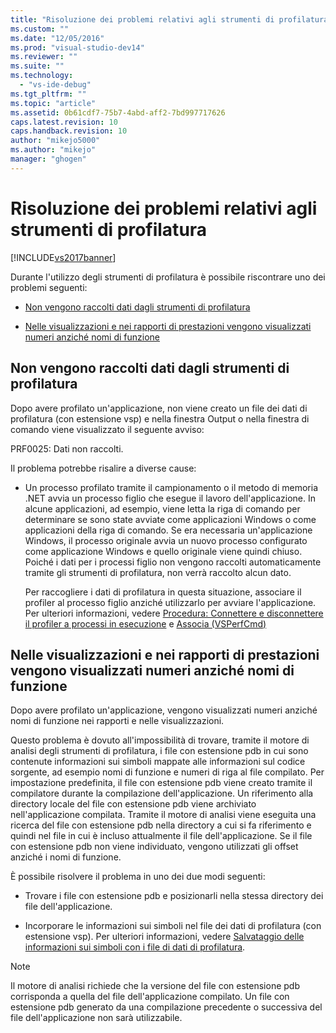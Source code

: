 ```yaml
---
title: "Risoluzione dei problemi relativi agli strumenti di profilatura | Microsoft Docs"
ms.custom: ""
ms.date: "12/05/2016"
ms.prod: "visual-studio-dev14"
ms.reviewer: ""
ms.suite: ""
ms.technology: 
  - "vs-ide-debug"
ms.tgt_pltfrm: ""
ms.topic: "article"
ms.assetid: 0b61cdf7-75b7-4abd-aff2-7bd997717626
caps.latest.revision: 10
caps.handback.revision: 10
author: "mikejo5000"
ms.author: "mikejo"
manager: "ghogen"
---
```

# Risoluzione dei problemi relativi agli strumenti di profilatura
[!INCLUDE[vs2017banner](../code-quality/includes/vs2017banner.md)]

Durante l'utilizzo degli strumenti di profilatura è possibile riscontrare uno dei problemi seguenti:  
  
-   [Non vengono raccolti dati dagli strumenti di profilatura](#NoDataCollected)  
  
-   [Nelle visualizzazioni e nei rapporti di prestazioni vengono visualizzati numeri anziché nomi di funzione](#NoSymbols)  
  
##  <a name="NoDataCollected"></a> Non vengono raccolti dati dagli strumenti di profilatura  
 Dopo avere profilato un'applicazione, non viene creato un file dei dati di profilatura \(con estensione vsp\) e nella finestra Output o nella finestra di comando viene visualizzato il seguente avviso:  
  
 PRF0025: Dati non raccolti.  
  
 Il problema potrebbe risalire a diverse cause:  
  
-   Un processo profilato tramite il campionamento o il metodo di memoria .NET avvia un processo figlio che esegue il lavoro dell'applicazione.  In alcune applicazioni, ad esempio, viene letta la riga di comando per determinare se sono state avviate come applicazioni Windows o come applicazioni della riga di comando.  Se era necessaria un'applicazione Windows, il processo originale avvia un nuovo processo configurato come applicazione Windows e quello originale viene quindi chiuso.  Poiché i dati per i processi figlio non vengono raccolti automaticamente tramite gli strumenti di profilatura, non verrà raccolto alcun dato.  
  
     Per raccogliere i dati di profilatura in questa situazione, associare il profiler al processo figlio anziché utilizzarlo per avviare l'applicazione.  Per ulteriori informazioni, vedere [Procedura: Connettere e disconnettere il profiler a processi in esecuzione](../profiling/how-to-attach-and-detach-performance-tools-to-running-processes.md) e [Associa \(VSPerfCmd\)](../profiling/attach.md)  
  
##  <a name="NoSymbols"></a> Nelle visualizzazioni e nei rapporti di prestazioni vengono visualizzati numeri anziché nomi di funzione  
 Dopo avere profilato un'applicazione, vengono visualizzati numeri anziché nomi di funzione nei rapporti e nelle visualizzazioni.  
  
 Questo problema è dovuto all'impossibilità di trovare, tramite il motore di analisi degli strumenti di profilatura, i file con estensione pdb in cui sono contenute informazioni sui simboli mappate alle informazioni sul codice sorgente, ad esempio nomi di funzione e numeri di riga al file compilato.  Per impostazione predefinita, il file con estensione pdb viene creato tramite il compilatore durante la compilazione dell'applicazione.  Un riferimento alla directory locale del file con estensione pdb viene archiviato nell'applicazione compilata.  Tramite il motore di analisi viene eseguita una ricerca del file con estensione pdb nella directory a cui si fa riferimento e quindi nel file in cui è incluso attualmente il file dell'applicazione.  Se il file con estensione pdb non viene individuato, vengono utilizzati gli offset anziché i nomi di funzione.  
  
 È possibile risolvere il problema in uno dei due modi seguenti:  
  
-   Trovare i file con estensione pdb e posizionarli nella stessa directory dei file dell'applicazione.  
  
-   Incorporare le informazioni sui simboli nel file dei dati di profilatura \(con estensione vsp\).  Per ulteriori informazioni, vedere [Salvataggio delle informazioni sui simboli con i file di dati di profilatura](../profiling/saving-symbol-information-with-performance-data-files.md).  
  
> [!NOTE]
>  Il motore di analisi richiede che la versione del file con estensione pdb corrisponda a quella del file dell'applicazione compilato.  Un file con estensione pdb generato da una compilazione precedente o successiva del file dell'applicazione non sarà utilizzabile.